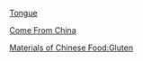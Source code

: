 [Tongue](tongue.md)

[Come From China](ComeFromChina.md)

[Materials of Chinese Food:Gluten](materials_gluten.md)

